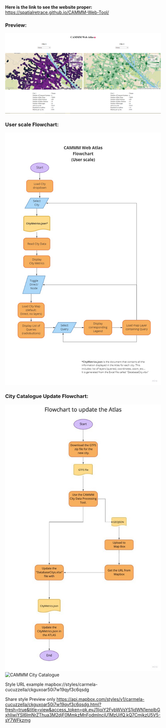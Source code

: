 **Here is the link to see the website proper:**
https://spatialretrace.github.io/CAMMM-Web-Tool/

### Preview:
![CAMMM Web Atlas](screenshots/00_May11.png)

### User scale Flowchart:
![CAMMM Web Atlas](screenshots/Flowchart_CAMMM_Web_Atlas.jpg)

### City Catalogue Update Flowchart:
![CAMMM City Catalogue](screenshots/Flowchart_City_Catalog.jpg)
![CAMMM City Catalogue](screenshots/Flowchart_CityCatalogue.jpg)

Style URL example
mapbox://styles/carmela-cucuzzella/ckguxoar50i7w19qyf3c6qsdg

Share style
Preview only
https://api.mapbox.com/styles/v1/carmela-cucuzzella/ckguxoar50i7w19qyf3c6qsdg.html?fresh=true&title=view&access_token=pk.eyJ1IjoiY2FybWVsYS1jdWN1enplbGxhIiwiYSI6ImNrZThua3M2djF0MmkzMnFodmlncjU1MzUifQ.kQ7CmjkzU5V5-sY7WFkzmg